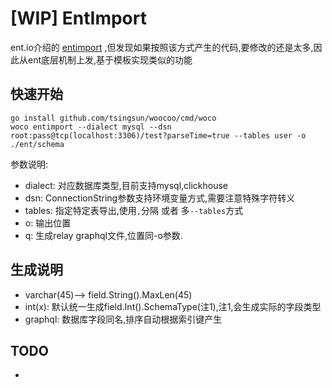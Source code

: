 # [WIP] EntImport

ent.io介绍的 [entimport](https://github.com/ariga/entimport) ,但发现如果按照该方式产生的代码,要修改的还是太多,因此从ent底层机制上发,基于模板实现类似的功能

## 快速开始

```
go install github.com/tsingsun/woocoo/cmd/woco
woco entimport --dialect mysql --dsn root:pass@tcp(localhost:3306)/test?parseTime=true --tables user -o ./ent/schema
```

参数说明:
- dialect: 对应数据库类型,目前支持mysql,clickhouse
- dsn: ConnectionString参数支持环境变量方式,需要注意特殊字符转义
- tables: 指定特定表导出,使用`,`分隔 或者 多`--tables`方式
- o: 输出位置
- q: 生成relay graphql文件,位置同-o参数.

## 生成说明

- varchar(45)--> field.String().MaxLen(45)
- int(x): 默认统一生成field.Int().SchemaType(注1),注1,会生成实际的字段类型
- graphql: 数据库字段同名,排序自动根据索引键产生

## TODO

- 